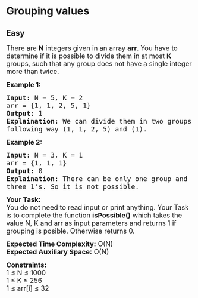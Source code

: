 # Grouping values
## Easy
<div class="problems_problem_content__Xm_eO"><p><span style="font-size:18px">There are <strong>N</strong> integers given in an array <strong>arr</strong>. You have to determine if it is possible to divide them in&nbsp;at most <strong>K</strong> groups, such that any group does not have a single integer more than twice.</span></p>

<p><strong><span style="font-size:18px">Example 1:</span></strong></p>

<pre><span style="font-size:18px"><strong>Input:</strong> N = 5, K = 2
arr = {1, 1, 2, 5, 1}
<strong>Output:</strong> 1
<strong>Explaination:</strong> We can divide them in two groups in 
following way (1, 1, 2, 5) and (1).</span></pre>

<p><strong><span style="font-size:18px">Example 2:</span></strong></p>

<pre><span style="font-size:18px"><strong>Input:</strong> N = 3, K = 1
arr = {1, 1, 1}
<strong>Output:</strong> 0
<strong>Explaination:</strong> There can be only one group and 
three 1's. So it is not possible.</span></pre>

<p><span style="font-size:18px"><strong>Your Task:</strong><br>
You do not need to read input or print anything. Your Task is to complete the function <strong>isPossible()</strong> which takes the value N, K and arr as input parameters and returns 1 if grouping is posible. Otherwise returns 0.</span></p>

<p><span style="font-size:18px"><strong>Expected Time Complexity:</strong> O(N)<br>
<strong>Expected Auxiliary Space:</strong> O(N)</span></p>

<p><span style="font-size:18px"><strong>Constraints:</strong><br>
1 ≤ N ≤ 1000<br>
1 ≤ K ≤ 256<br>
1 ≤ arr[i] ≤ 32</span></p>
</div>